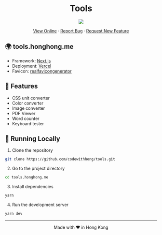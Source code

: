 <h1 align="center">
 Tools
</h1>

<p align="center">
  <img src="https://socialify.git.ci/codewithhong/tools/image?forks=1&issues=1&logo=https://honghong.me/static/images/projects/tools/logo.png&name=1&owner=1&pulls=1&stargazers=1&theme=Dark">
</p>

<p align="center">
    <a href="https://tools.honghong.me" target="blank">View Online</a>
    ·
    <a href="https://github.com/codewithhong/tools/issues/new/choose">Report Bug</a>
    ·
    <a href="https://github.com/codewithhong/tools/issues/new/choose">Request New Feature</a>
</p>

## 🌍 tools.honghong.me

- Framework: [Next.js](https://nextjs.org/)
- Deployment: [Vercel](https://vercel.com)
- Favicon: [realfavicongenerator](https://realfavicongenerator.net/)

## 🤩 Features

- CSS unit converter
- Color converter
- Image converter
- PDF Viewer
- Word counter
- Keyboard tester

## 👋 Running Locally

1. Clone the repository

```sh
git clone https://github.com/codewithhong/tools.git
```

2. Go to the project directory

```sh
cd tools.honghong.me
```

3. Install dependencies

```sh
yarn
```

4. Run the development server

```sh
yarn dev
```

<hr>
<p align="center">
Made with ❤️ in Hong Kong
</p>
